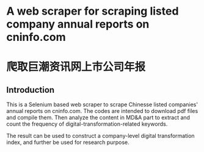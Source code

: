 # A web scraper for scraping listed company annual reports on cninfo.com
# 爬取巨潮资讯网上市公司年报

## Introduction
This is a Selenium based web scraper to scrape Chinesse listed companies' annual reports on cninfo.com. The codes are intended to download pdf files and compile them. Then analyze the content in MD&A part to extract and count the frequency of digital-transformation-related keywords. 

The result can be used to construct a company-level digital transformation index, and further be used for research purpose.
